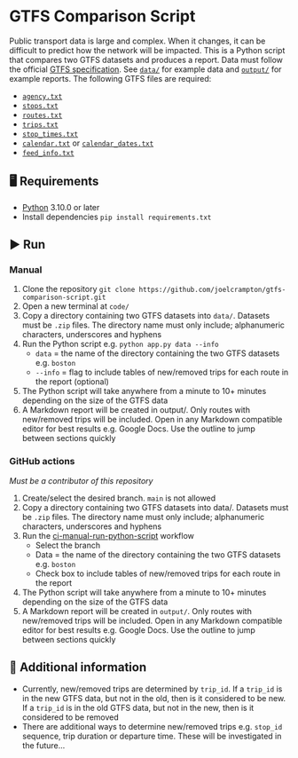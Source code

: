 # GTFS Comparison Script
Public transport data is large and complex. When it changes, it can be difficult to predict how the network will be impacted. This is a Python script that compares two GTFS datasets and produces a report. Data must follow the official [GTFS specification](https://gtfs.org/documentation/schedule/reference/). See [`data/`](https://github.com/joelcrampton/gtfs-comparison-script/tree/main/data) for example data and [`output/`](https://github.com/joelcrampton/gtfs-comparison-script/tree/main/output) for example reports. The following GTFS files are required:
- [`agency.txt`](https://gtfs.org/documentation/schedule/reference/#agencytxt)
- [`stops.txt`](https://gtfs.org/documentation/schedule/reference/#stopstxt)
- [`routes.txt`](https://gtfs.org/documentation/schedule/reference/#routestxt)
- [`trips.txt`](https://gtfs.org/documentation/schedule/reference/#tripstxt)
- [`stop_times.txt`](https://gtfs.org/documentation/schedule/reference/#stop_timestxt)
- [`calendar.txt`](https://gtfs.org/documentation/schedule/reference/#calendartxt) or [`calendar_dates.txt`](https://gtfs.org/documentation/schedule/reference/#calendar_datestxt)
- [`feed_info.txt`](https://gtfs.org/documentation/schedule/reference/#feed_infotxt)

## 🖥 Requirements
- [Python](https://www.python.org/downloads/) 3.10.0 or later
- Install dependencies `pip install requirements.txt`

## ▶️ Run
### Manual
1. Clone the repository `git clone https://github.com/joelcrampton/gtfs-comparison-script.git`
2. Open a new terminal at `code/`
3. Copy a directory containing two GTFS datasets into `data/`. Datasets must be `.zip` files. The directory name must only include; alphanumeric characters, underscores and hyphens
4. Run the Python script e.g. `python app.py data --info`
    - `data` = the name of the directory containing the two GTFS datasets e.g. `boston`
    - `--info` = flag to include tables of new/removed trips for each route in the report (optional)
5. The Python script will take anywhere from a minute to 10+ minutes depending on the size of the GTFS data
6. A Markdown report will be created in output/. Only routes with new/removed trips will be included. Open in any Markdown compatible editor for best results e.g. Google Docs. Use the outline to jump between sections quickly
### GitHub actions
_Must be a contributor of this repository_
1. Create/select the desired branch. `main` is not allowed
2. Copy a directory containing two GTFS datasets into data/. Datasets must be `.zip` files. The directory name must only include; alphanumeric characters, underscores and hyphens
3. Run the [ci-manual-run-python-script](https://github.com/joelcrampton/gtfs-comparison-script/actions/workflows/ci-manual-run-python-script.yaml) workflow
    - Select the branch
    - Data = the name of the directory containing the two GTFS datasets e.g. `boston`
    - Check box to include tables of new/removed trips for each route in the report
4. The Python script will take anywhere from a minute to 10+ minutes depending on the size of the GTFS data
5. A Markdown report will be created in `output/`. Only routes with new/removed trips will be included. Open in any Markdown compatible editor for best results e.g. Google Docs. Use the outline to jump between sections quickly

## 📌 Additional information
- Currently, new/removed trips are determined by `trip_id`. If a `trip_id` is in the new GTFS data, but not in the old, then is it considered to be new. If a `trip_id` is in the old GTFS data, but not in the new, then is it considered to be removed
- There are additional ways to determine new/removed trips e.g. `stop_id` sequence, trip duration or departure time. These will be investigated in the future...
